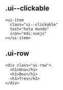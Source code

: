 ## .ui--clickable
```
<ui-item 
  class="ui--clickable" 
  text="hola mundo" 
  icon="mdi:vuejs"
></ui-item>
```


## .ui-row
```
<div class="ui-row">
  <h1>Uno</h1>
  <h1>Dos</h1>
  <h1>Tres</h1>
</div>
```